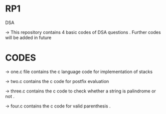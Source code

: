 # RP1

DSA

-> This repository contains 4 basic codes of DSA questions . Further codes will be added in future 

# CODES 

-> one.c file contains the c language code for implementation of stacks 

-> two.c contains the c code for postfix evaluation 

-> three.c contains the c code to check whether a string is palindrome or not . 

-> four.c contains the c code for valid parenthesis .
